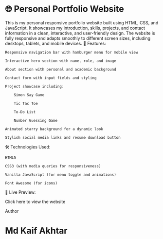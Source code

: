 # 🌐 Personal Portfolio Website

This is my personal responsive portfolio website built using HTML, CSS, and JavaScript. It showcases my introduction, skills, projects, and contact information in a clean, interactive, and user-friendly design. The website is fully responsive and adapts smoothly to different screen sizes, including desktops, tablets, and mobile devices.
🔧 Features:

    Responsive navigation bar with hamburger menu for mobile view

    Interactive hero section with name, role, and image

    About section with personal and academic background

    Contact form with input fields and styling

    Project showcase including:

        Simon Say Game

        Tic Tac Toe

        To-Do List

        Number Guessing Game

    Animated starry background for a dynamic look

    Stylish social media links and resume download button

🛠️ Technologies Used:

    HTML5

    CSS3 (with media queries for responsiveness)

    Vanilla JavaScript (for menu toggle and animations)

    Font Awesome (for icons)

📌 Live Preview:

Click here to view the website

Author

# Md Kaif Akhtar
